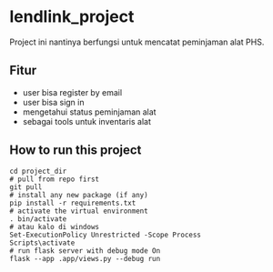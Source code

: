 # lendlink_project

Project ini nantinya berfungsi untuk mencatat peminjaman alat PHS.

## Fitur
- user bisa register by email
- user bisa sign in
- mengetahui status peminjaman alat
- sebagai tools untuk inventaris alat

## How to run this project
```
cd project_dir
# pull from repo first
git pull
# install any new package (if any)
pip install -r requirements.txt
# activate the virtual environment
. bin/activate
# atau kalo di windows
Set-ExecutionPolicy Unrestricted -Scope Process
Scripts\activate
# run flask server with debug mode On
flask --app .app/views.py --debug run
```
